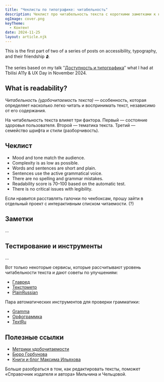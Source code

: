 ```yaml
---
title: "Чеклисты по типографике: читабельность"
description: Чеклист про читабельность текста с короткими заметками к нему. (?)
ogImage: cover.png
keyTheme:
  - Контент
date: 2024-11-25
layout: article.njk
---
```


This is the first part of two of a series of posts on accessibility, typography, and their friendship 🫂

The series based on my talk ″[Доступность и типографика](https://tatianafokina.github.io/talks/a11y-and-typography/)″ what I had at Tbilisi A11y & UX Day in November 2024.

## What is readability?

_Читабельность (удобочитаемость текста)_ — особенность, которая определяет насколько легко читать и воспринимать текст, независимо от его содержания.

На читабельность текста влияет три фактора. Первый — состояние здоровья пользователя. Второй — тематика текста. Третий — семейство шрифта и стили (разборчивость).

## Чеклист

- Mood and tone match the audience.
- Complexity is as low as possible.
- Words and sentences are short and plain.
- Sentences use the active grammatical voice.
- There are no spelling and grammar mistakes.
- Readability score is 70–100 based on the automatic test.
- There is no critical issues with legibility.

Если нравится расставлять галочки по чекбоксам, прошу зайти в отдельный проект с интерактивным списком читаемости. (?)

## Заметки

...

## Тестирование и инструменты

...

Вот только некоторые сервисы, которые рассчитывают уровень читабельности текста и дают советы по улучшениям:

- [Главред](https://glvrd.ru)
- [Текстометр](https://textometr.ru)
- [PlainRussian](https://www.plainrussian.ru)

Пара автоматических инструментов для проверки грамматики:

- [Gramma](https://caderek.github.io/gramma/)
- [Орфограммка](https://orfogrammka.ru/)
- [TextRu](https://text.ru/spelling/)

## Полезные ссылки

- [Метрики удобочитаемости](https://docs.documenterra.ru/articles/#!manual/metriki-udobochitayemosti/)
- [Бюро Горбунова](https://bureau.ru)
- [Книги и блог Максима Ильяхова](https://maximilyahov.ru)

Больше разобраться в том, как редактировать тексты, поможет «Справочник издателя и автора» Мильчина и Чельцовой.
